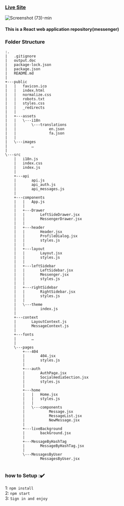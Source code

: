 ### [Live Site](https://messenger-ep.vercel.app/)

![Screenshot (73)-min](https://user-images.githubusercontent.com/91010211/200208776-870c6b6a-eae7-4691-b4a4-56ed1fd9ce61.png)


#### This is a React web application repository(messenger)

### Folder Structure
```
:.
|   .gitignore
|   output.doc
|   package-lock.json
|   package.json
|   README.md
|   
+---public
|   |   favicon.ico
|   |   index.html
|   |   normalize.css
|   |   robots.txt
|   |   styles.css
|   |   _redirects
|   |   
|   +---assets
|   |   \---i18n
|   |       \---translations
|   |               en.json
|   |               fa.json
|   |               
|   \---images
|           …
|           
\---src
    |   i18n.js
    |   index.css
    |   index.js
    |   
    +---api
    |       api.js
    |       api_auth.js
    |       api_messages.js
    |       
    +---components
    |   |   App.js
    |   |   
    |   +---Drawer
    |   |       LeftSideDrawer.jsx
    |   |       MessengerDrawer.jsx
    |   |       
    |   +---header
    |   |       Header.jsx
    |   |       ProfileDialog.jsx
    |   |       styles.js
    |   |       
    |   +---layout
    |   |       Layout.jsx
    |   |       styles.js
    |   |       
    |   +---leftSidebar
    |   |       LeftSidebar.jsx
    |   |       Messenger.jsx
    |   |       styles.js
    |   |       
    |   +---rightSidebar
    |   |       RightSidebar.jsx
    |   |       styles.js
    |   |       
    |   \---theme
    |           index.js
    |           
    +---context
    |       LayoutContext.js
    |       MessageContext.js
    |       
    +---fonts
    |       …
    |
    \---pages
        +---404
        |       404.jsx
        |       styles.js
        |       
        +---auth
        |       AuthPage.jsx
        |       SocialmediaSection.jsx
        |       styles.js
        |       
        +---home
        |   |   Home.jsx
        |   |   styles.js
        |   |   
        |   \---components
        |           Message.jsx
        |           MessageList.jsx
        |           NewMessage.jsx
        |           
        +---liveBackground
        |       backGround.jsx
        |       
        +---MessageByHashTag
        |       MessageByHashTag.jsx
        |       
        \---MessagesByUser
                MessagesByUser.jsx
                
```

### how to Setup ::heavy_check_mark: <br/>
1: ``npm install``<br/>
2: ``npm start``<br/>
3: ``Sign in and enjoy``

